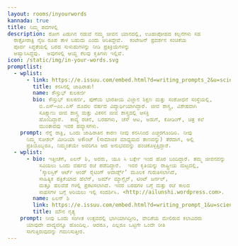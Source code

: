```yaml
---
layout: rooms/inyourwords
kannada: true
title: ನಿಮ್ಮ ಪದಗಳಲ್ಲಿ
description: ರೋಗ ಪಿಡುಗಿನ ನಡುವೆ ನಮ್ಮ ಜೀವನ ಯಾನದಲ್ಲಿ, ಊಹಾಪೋಹದ ಕಲ್ಪನೆಗಳು ಸಹ
  ರಾತ್ರೋರಾತ್ರಿ ನೈಜ ರೂಪ ತಾಳ ಬಹುದು ಎಂದು ಅರಿತಿದ್ದೇವೆ.  ಕಂಟೇಜನ್‌ ಪ್ರದರ್ಶನ ಸಂಚಿಕೆಯ
  ಪೂರ್ವ ಸಿದ್ಧತೆಯಲ್ಲಿ ಬರಹ ಸುಳುಹುಗಳನ್ನು ನೀಡಿ ಪ್ರತಿಕ್ರಿಯೆಗಳನ್ನು
  ಆಹ್ವಾನಿಸಿದ್ದೆವು.  ಅವುಗಳಲ್ಲಿ ಆಯ್ದ ಕೆಲವು ಕೃತಿಗಳು ಇಲ್ಲಿವೆ.
icon: /static/img/in-your-words.svg
promptlist:
  - wplist:
      - link: https://e.issuu.com/embed.html?d=writing_prompts_2&u=sciencegallerybengaluru
        title: ಕನಸಿನಲ್ಲಿ ಜಾಹಿರಾತು!
        name: ಕೌಸ್ತುಭ್‌ ಕುಲಕರ್ಣಿ
        bio: ಕೌಸ್ತುಭ್‌ ಕುಲಕರ್ಣಿ, ಪುಣೆಯ ಭಾರತೀಯ ವಿಜ್ಞಾನ ಶಿಕ್ಷಣ ಮತ್ತು ಸಂಶೋಧನೆ ಸಂಸ್ಥೆಯಲ್ಲಿ,
          ಬಿ.ಎಸ್–ಎಂ.ಎಸ್‌ ಮೊದಲ ವರ್ಷದ ವಿದ್ಯಾರ್ಥಿಯಾಗಿದ್ದಾರೆ. ಜೀವ ಶಾಸ್ತ್ರ, ವಿಶೇಷವಾಗಿ
          ಸೂಕ್ಷ್ಮಾಣು ಜೀವ ಶಾಸ್ತ್ರ ಮತ್ತು ವಿಕಸನ ಜೀವ ಶಾಸ್ತ್ರದಲ್ಲಿ ಆಸಕ್ತಿ
          ಹೊಂದಿದ್ದಾರೆ.  ಕಾವ್ಯ ರಚನೆ, ಬರಹಗಳು, ಚೆಸ್‌ ಆಟ, ಅಡುಗೆ, ಕೋಡಿಂಗ್‌, ಚಿತ್ರ ಕಲೆ
          ಮುಂತಾದವು ಇವರ ಹವ್ಯಾಸಗಳು.
    prompt: ನೆನ್ನೆ ರಾತ್ರಿ, ಒಂದು ಜಾಹಿರಾತಿನ ಕಾರಣ ನೀವು ಕನಸಿನಿಂದ ಎಚ್ಚರಗೊಂಡಿರಿ. ನೀವು
      ನಿಮ್ಮ ಸೋಶಲ್‌ ಮೀಡಿಯಾ ಅಕೌಂಟ್‌ (ಸಾಮಾಜಿಕ ಮಾಧ್ಯಮದ ತಾಣವನ್ನು) ತೆರೆದಾಗ, ಅಲ್ಲಿ
      ಪ್ರತಿಯೊಬ್ಬರೂ, ನಿಮ್ಮಂತೆಯೇ ಅವರಿಗೂ ಆದ ಅನುಭವವನ್ನು ಹಂಚಿಕೊಳ್ಳತ್ತಿದ್ದಾರೆ.
  - wplist:
      - bio: ಇತ್ತೀಚೆಗೆ, ಏಲನ್‌ ಶಿ, ಅವರು, ಯೂ ಸಿ ಬರ್ಕ್ಲೇ ಇಂದ ಹೊರ ಬಂದಿದ್ದಾರೆ. ತಮ್ಮ ಜೀವನವನ್ನು
          ಸವಿಯಲು ಒಂದು ವರ್ಷದ ರಜೆ ಪಡೆದಿದ್ದಾರೆ.  ಇವರ ಕೃತಿಯನ್ನು ರಾಷ್ಟ್ರೀಯ ಮಟ್ಟದಲ್ಲಿ,
          ʼಸ್ಕಾಲಸ್ಟಿಕ್‌ ಆರ್ಟ್‌ ಆಂಡ್‌ ರೈಟಿಂಗ್‌ ಅವಾರ್ಡ್ಸ್‌ʼ ಮೂಲಕ ಗುರುತಿಸಲಾಗಿದೆ,
          ಸಾಹಿತ್ಯಿಕ ಪತ್ರಿಕೆಯಾದ ಹೆಲೆನ್‌, ಜರ್ಮ್‌ ಮ್ಯಾಗ್ಜೈನ್‌, ಟಿಂಟ್‌ ಜರ್ನಲ್‌,
          ಮತ್ತೂ ಹಲವೆಡೆ ಗಳಲ್ಲಿ ಪ್ರಕಟಿಸಲಾಗಿದೆ. ಇವರ ಬರಹಗಳ ಬಗ್ಗೆ ಮತ್ತು ರಜೆ ಕಾಲದ
          ಸಾಹಸಗಳ ಬಗ್ಗೆ ಅರಿಯಲು ಇಲ್ಲಿ ಸಂದರ್ಶಿಸಿ. <http://ailunshi.wordpress.com>.
        name: ಏಲನ್‌ ಶಿ
        link: https://e.issuu.com/embed.html?d=writing_prompt_1&u=sciencegallerybengaluru
        title: ಮೌನ ನೃತ್ಯ
    prompt: ನೀವು ಒಂದು ಸಂಗೀತ ಉತ್ಸವದಲ್ಲಿ ಭಾಗಿಯಾಗಿದ್ದೀರಿ, ವೇದಿಕೆಯ ಮೇಲಿರುವ ಕಲಾವಿದರು
      ಯಾವುದೇ ವಾದ್ಯವನ್ನೂ ಹೊಂದಿಲ್ಲ. ಆದರೂ, ಎಲ್ಲರೂ ಒಟ್ಟಿಗೇ ಒಂದೇ ರೀತಿ
      ಸಾಗುತ್ತಿರುವುದನ್ನು ಗಮನಿಸುತ್ತೀರ.
---
```

